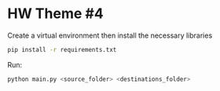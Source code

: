 # HW Theme #4

Create a virtual environment then install the necessary libraries

```bash
pip install -r requirements.txt
```

Run:

```bash 
python main.py <source_folder> <destinations_folder>
```